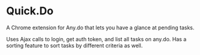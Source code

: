 # Quick.Do
A Chrome extension for Any.do that lets you have a glance at pending tasks.

Uses Ajax calls to login, get auth token, and list all tasks on any.do.
Has a sorting feature to sort tasks by different criteria as well.
